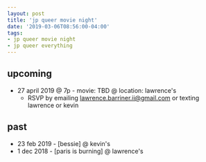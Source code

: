 ```yaml
---
layout: post
title: 'jp queer movie night'
date: '2019-03-06T08:56:00-04:00'
tags:
- jp queer movie night
- jp queer everything
--- 
```


## upcoming
* 27 april 2019 @ 7p - movie: TBD @ location: lawrence's
    - RSVP by emailing lawrence.barriner.ii@gmail.com or texting lawrence or kevin

## past 

* 23 feb 2019 - [bessie] @ kevin's
* 1 dec 2018 - [paris is burning] @ lawrence's

<!-- hyperlink bank -->


<!-- &#042; = asterisk -->
<!-- &#039; = single quote '-->

